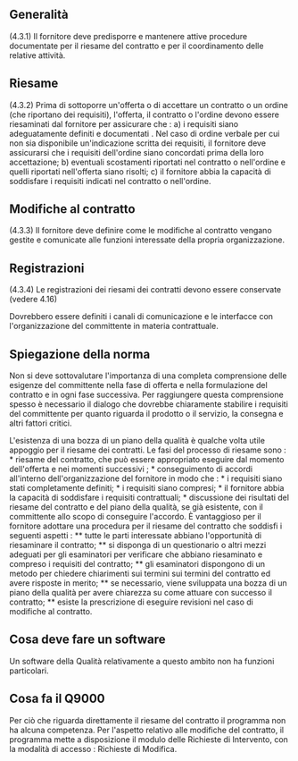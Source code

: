 ## Generalità
(4.3.1) Il fornitore deve predisporre e mantenere attive procedure documentate per il riesame del contratto e per il coordinamento delle relative attività.
## Riesame
(4.3.2) Prima di sottoporre un'offerta o di accettare un contratto o un ordine (che riportano dei requisiti), l'offerta, il contratto o l'ordine devono essere riesaminati dal fornitore per assicurare che  : 
a) i requisiti siano adeguatamente definiti e documentati . Nel caso di ordine verbale per cui non sia disponibile un'indicazione scritta dei requisiti, il fornitore deve assicurarsi che i requisiti dell'ordine siano concordati prima della loro accettazione;
b) eventuali scostamenti riportati nel contratto o nell'ordine e quelli riportati nell'offerta siano risolti;
c) il fornitore abbia la capacità di soddisfare i requisiti indicati nel contratto o nell'ordine.

## Modifiche al contratto
(4.3.3) Il fornitore deve definire come le modifiche al contratto vengano gestite e comunicate alle funzioni interessate della propria organizzazione.

## Registrazioni
(4.3.4) Le registrazioni dei riesami dei contratti devono essere conservate (vedere 4.16)

Dovrebbero essere definiti i canali di comunicazione e le interfacce con l'organizzazione del committente in materia contrattuale.

## Spiegazione della norma
Non si deve sottovalutare l'importanza di una completa comprensione delle esigenze del committente nella fase di offerta e nella formulazione del contratto e in ogni fase successiva.
Per raggiungere questa comprensione spesso è necessario il dialogo che dovrebbe chiaramente stabilire i requisiti del committente per quanto riguarda il prodotto o il servizio, la consegna e altri fattori critici.

L'esistenza di una bozza di un piano della qualità è qualche volta utile appoggio per il riesame dei contratti. Le fasi del processo di riesame sono : 
 \* riesame del contratto, che può essere appropriato eseguire dal momento dell'offerta e nei momenti successivi ;
 \* conseguimento di accordi all'interno dell'organizzazione del fornitore in modo che : 
 \* i requisiti siano stati completamente definiti;
 \* i requisiti siano compresi;
 \* il fornitore abbia la capacità di soddisfare i requisiti contrattuali;
 \* discussione dei risultati del riesame del contratto e del piano della qualità, se già esistente, con il committente allo scopo di conseguire l'accordo. È vantaggioso per il fornitore adottare una procedura per il riesame del contratto che soddisfi i seguenti aspetti : 
 \*\* tutte le parti interessate abbiano l'opportunità di riesaminare il contratto;
 \*\* si disponga di un questionario o altri mezzi adeguati per gli esaminatori per verificare che abbiano riesaminato e compreso i requisiti del contratto;
 \*\* gli esaminatori dispongono di un metodo per chiedere chiarimenti sui termini sui termini del contratto ed avere risposte in merito;
 \*\* se necessario, viene sviluppata una bozza di un piano della qualità per avere chiarezza su come attuare con successo il contratto;
 \*\* esiste la prescrizione di eseguire revisioni nel caso di modifiche al contratto.

## Cosa deve fare un software
Un software della Qualità relativamente a questo ambito non ha funzioni particolari.

## Cosa fa il Q9000
Per ciò che riguarda direttamente il riesame del contratto il programma non ha alcuna competenza. Per l'aspetto relativo alle modifiche del contratto, il programma mette a disposizione il modulo delle Richieste di Intervento, con la modalità di accesso :  Richieste di Modifica.
